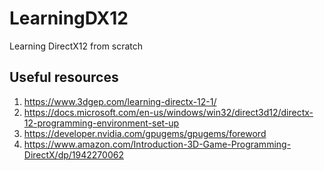 # LearningDX12
Learning DirectX12 from scratch

## Useful resources

1. https://www.3dgep.com/learning-directx-12-1/
1. https://docs.microsoft.com/en-us/windows/win32/direct3d12/directx-12-programming-environment-set-up
1. https://developer.nvidia.com/gpugems/gpugems/foreword
1. https://www.amazon.com/Introduction-3D-Game-Programming-DirectX/dp/1942270062
